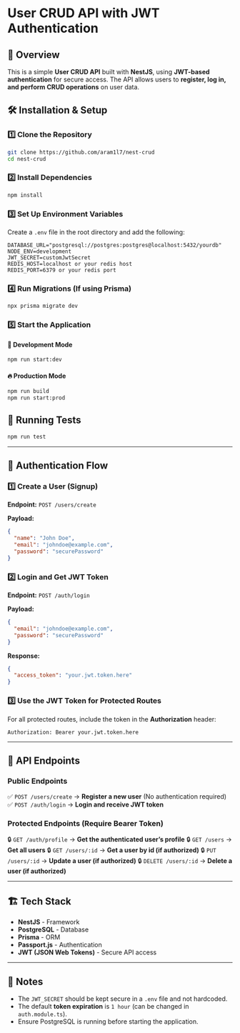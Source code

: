 # User CRUD API with JWT Authentication

## 📌 Overview
This is a simple **User CRUD API** built with **NestJS**, using **JWT-based authentication** for secure access. The API allows users to **register, log in, and perform CRUD operations** on user data.

## 🛠 Installation & Setup
### 1️⃣ **Clone the Repository**
```sh
git clone https://github.com/aram1l7/nest-crud
cd nest-crud
```

### 2️⃣ **Install Dependencies**
```sh
npm install
```

### 3️⃣ **Set Up Environment Variables**
Create a `.env` file in the root directory and add the following:
```env
DATABASE_URL="postgresql://postgres:postgres@localhost:5432/yourdb"
NODE_ENV=development
JWT_SECRET=customJwtSecret
REDIS_HOST=localhost or your redis host
REDIS_PORT=6379 or your redis port
```

### 4️⃣ **Run Migrations (If using Prisma)**
```sh
npx prisma migrate dev
```

### 5️⃣ **Start the Application**
#### 🚀 Development Mode
```sh
npm run start:dev
```
#### 🔥 Production Mode
```sh
npm run build
npm run start:prod
```

## 🧪 Running Tests
```sh
npm run test
```


---

## 🔐 Authentication Flow
### **1️⃣ Create a User (Signup)**
**Endpoint:** `POST /users/create`

**Payload:**
```json
{
  "name": "John Doe",
  "email": "johndoe@example.com",
  "password": "securePassword"
}
```

### **2️⃣ Login and Get JWT Token**
**Endpoint:** `POST /auth/login`

**Payload:**
```json
{
  "email": "johndoe@example.com",
  "password": "securePassword"
}
```

**Response:**
```json
{
  "access_token": "your.jwt.token.here"
}
```

### **3️⃣ Use the JWT Token for Protected Routes**
For all protected routes, include the token in the **Authorization** header:
```
Authorization: Bearer your.jwt.token.here
```

---

## 🚀 API Endpoints
### **Public Endpoints**
✅ `POST /users/create` → **Register a new user** (No authentication required)
✅ `POST /auth/login` → **Login and receive JWT token**

### **Protected Endpoints (Require Bearer Token)**
🔒 `GET /auth/profile` → **Get the authenticated user’s profile**
🔒 `GET /users` → **Get all users**
🔒 `GET /users/:id` → **Get a user by id (if authorized)**
🔒 `PUT /users/:id` → **Update a user (if authorized)**
🔒 `DELETE /users/:id` → **Delete a user (if authorized)**

---

## 🏗 Tech Stack
- **NestJS** - Framework
- **PostgreSQL** - Database
- **Prisma** - ORM
- **Passport.js** - Authentication
- **JWT (JSON Web Tokens)** - Secure API access

---

## 📝 Notes
- The `JWT_SECRET` should be kept secure in a `.env` file and not hardcoded.
- The default **token expiration** is `1 hour` (can be changed in `auth.module.ts`).
- Ensure PostgreSQL is running before starting the application.


